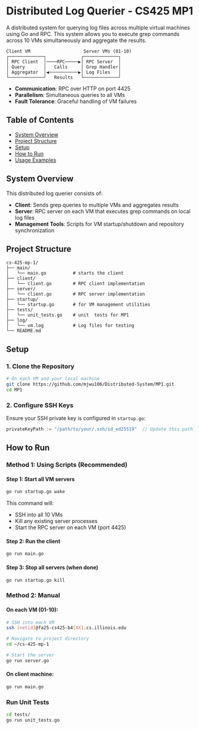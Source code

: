 # Distributed Log Querier - CS425 MP1

A distributed system for querying log files across multiple virtual machines using Go and RPC. This system allows you to execute grep commands across 10 VMs simultaneously and aggregate the results.

```
Client VM                    Server VMs (01-10)
┌─────────────┐             ┌─────────────┐
│ RPC Client  │────RPC─────▶│ RPC Server  │
│ Query       │   Calls     │ Grep Handler│
│ Aggregator  │◀───────────▶│ Log Files   │
└─────────────┘   Results   └─────────────┘
```
- **Communication**: RPC over HTTP on port 4425
- **Parallelism**: Simultaneous queries to all VMs
- **Fault Tolerance**: Graceful handling of VM failures


## Table of Contents
- [System Overview](#system-overview)
- [Project Structure](#project-structure)
- [Setup](#setup)
- [How to Run](#how-to-run)
- [Usage Examples](#usage-examples)


## System Overview

This distributed log querier consists of:
- **Client**: Sends grep queries to multiple VMs and aggregates results
- **Server**: RPC server on each VM that executes grep commands on local log files
- **Management Tools**: Scripts for VM startup/shutdown and repository synchronization

## Project Structure

```
cs-425-mp-1/
├── main/
│   └── main.go          # starts the client
├── client/
│   └── client.go        # RPC client implementation
├── server/
│   └── client.go        # RPC server implementation
├── startup/
│   └── startup.go       # for VM management utilities
├── tests/
│   └── unit_tests.go    # unit  tests for MP1
├── log/
│   └── vm.log           # Log files for testing
└── README.md
```


## Setup

### 1. Clone the Repository

```bash
# On each VM and your local machine
git clone https://github.com/mjwu106/Distributed-System/MP1.git
cd MP1
```

### 2. Configure SSH Keys

Ensure your SSH private key is configured in `startup.go`:
```go
privateKeyPath := "/path/to/your/.ssh/id_ed25519"  // Update this path
```

## How to Run

### Method 1: Using Scripts (Recommended)

#### Step 1: Start all VM servers
```bash
go run startup.go wake
```
This command will:
- SSH into all 10 VMs
- Kill any existing server processes
- Start the RPC server on each VM (port 4425)

#### Step 2: Run the client
```bash
go run main.go
```

#### Step 3: Stop all servers (when done)
```bash
go run startup.go kill
```

### Method 2: Manual

#### On each VM (01-10):
```bash
# SSH into each VM
ssh [netid]@fa25-cs425-b4[XX].cs.illinois.edu

# Navigate to project directory
cd ~/cs-425-mp-1

# Start the server
go run server.go
```

#### On client machine:
```bash
go run main.go
```

### Run Unit Tests
```bash
cd tests/
go run unit_tests.go
```

